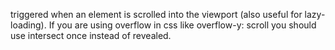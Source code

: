 triggered when an element is scrolled into the viewport (also useful for lazy-loading).
If you are using overflow in css like overflow-y: scroll you should use intersect once instead of revealed.
